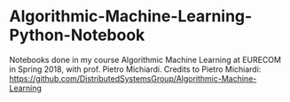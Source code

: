 # Algorithmic-Machine-Learning-Python-Notebook
Notebooks done in my course Algorithmic Machine Learning at EURECOM in Spring 2018, with prof. Pietro Michiardi.
Credits to Pietro Michiardi: https://github.com/DistributedSystemsGroup/Algorithmic-Machine-Learning
